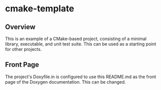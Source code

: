 # cmake-template

## Overview

This is an example of a CMake-based project, consisting of a minimal library,
executable, and unit test suite.  This can be used as a starting point for
other projects.

## Front Page

The project's Doxyfile.in is configured to use this README.md as the front page
of the Doxygen documentation.  This can be changed.
